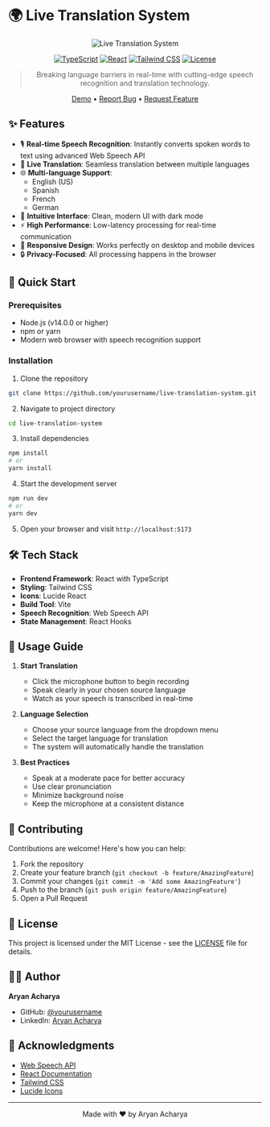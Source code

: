 # 🌍 Live Translation System

<div align="center">

![Live Translation System](https://images.unsplash.com/photo-1509228468518-180dd4864904?auto=format&fit=crop&q=80&w=2000&h=400)

[![TypeScript](https://img.shields.io/badge/TypeScript-007ACC?style=for-the-badge&logo=typescript&logoColor=white)](https://www.typescriptlang.org/)
[![React](https://img.shields.io/badge/React-20232A?style=for-the-badge&logo=react&logoColor=61DAFB)](https://reactjs.org/)
[![Tailwind CSS](https://img.shields.io/badge/Tailwind_CSS-38B2AC?style=for-the-badge&logo=tailwind-css&logoColor=white)](https://tailwindcss.com/)
[![License](https://img.shields.io/badge/License-MIT-blue.svg?style=for-the-badge)](LICENSE)

> Breaking language barriers in real-time with cutting-edge speech recognition and translation technology.

[Demo](https://your-demo-link.com) • [Report Bug](https://github.com/yourusername/live-translation-system/issues) • [Request Feature](https://github.com/yourusername/live-translation-system/issues)

</div>

## ✨ Features

- 🎙️ **Real-time Speech Recognition**: Instantly converts spoken words to text using advanced Web Speech API
- 🔄 **Live Translation**: Seamless translation between multiple languages
- 🌐 **Multi-language Support**:
  - English (US)
  - Spanish
  - French
  - German
- 🎯 **Intuitive Interface**: Clean, modern UI with dark mode
- ⚡ **High Performance**: Low-latency processing for real-time communication
- 📱 **Responsive Design**: Works perfectly on desktop and mobile devices
- 🔒 **Privacy-Focused**: All processing happens in the browser

## 🚀 Quick Start

### Prerequisites

- Node.js (v14.0.0 or higher)
- npm or yarn
- Modern web browser with speech recognition support

### Installation

1. Clone the repository
```bash
git clone https://github.com/yourusername/live-translation-system.git
```

2. Navigate to project directory
```bash
cd live-translation-system
```

3. Install dependencies
```bash
npm install
# or
yarn install
```

4. Start the development server
```bash
npm run dev
# or
yarn dev
```

5. Open your browser and visit `http://localhost:5173`

## 🛠️ Tech Stack

- **Frontend Framework**: React with TypeScript
- **Styling**: Tailwind CSS
- **Icons**: Lucide React
- **Build Tool**: Vite
- **Speech Recognition**: Web Speech API
- **State Management**: React Hooks

## 📖 Usage Guide

1. **Start Translation**
   - Click the microphone button to begin recording
   - Speak clearly in your chosen source language
   - Watch as your speech is transcribed in real-time

2. **Language Selection**
   - Choose your source language from the dropdown menu
   - Select the target language for translation
   - The system will automatically handle the translation

3. **Best Practices**
   - Speak at a moderate pace for better accuracy
   - Use clear pronunciation
   - Minimize background noise
   - Keep the microphone at a consistent distance

## 🤝 Contributing

Contributions are welcome! Here's how you can help:

1. Fork the repository
2. Create your feature branch (`git checkout -b feature/AmazingFeature`)
3. Commit your changes (`git commit -m 'Add some AmazingFeature'`)
4. Push to the branch (`git push origin feature/AmazingFeature`)
5. Open a Pull Request

## 📝 License

This project is licensed under the MIT License - see the [LICENSE](LICENSE) file for details.

## 👨‍💻 Author

**Aryan Acharya**

- GitHub: [@yourusername](https://github.com/yourusername)
- LinkedIn: [Aryan Acharya](https://linkedin.com/in/yourusername)

## 🙏 Acknowledgments

- [Web Speech API](https://developer.mozilla.org/en-US/docs/Web/API/Web_Speech_API)
- [React Documentation](https://reactjs.org/docs)
- [Tailwind CSS](https://tailwindcss.com)
- [Lucide Icons](https://lucide.dev)

---

<div align="center">

Made with ❤️ by Aryan Acharya

</div>